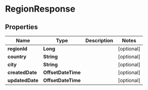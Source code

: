 

# RegionResponse


## Properties

| Name | Type | Description | Notes |
|------------ | ------------- | ------------- | -------------|
|**regionId** | **Long** |  |  [optional] |
|**country** | **String** |  |  [optional] |
|**city** | **String** |  |  [optional] |
|**createdDate** | **OffsetDateTime** |  |  [optional] |
|**updatedDate** | **OffsetDateTime** |  |  [optional] |



